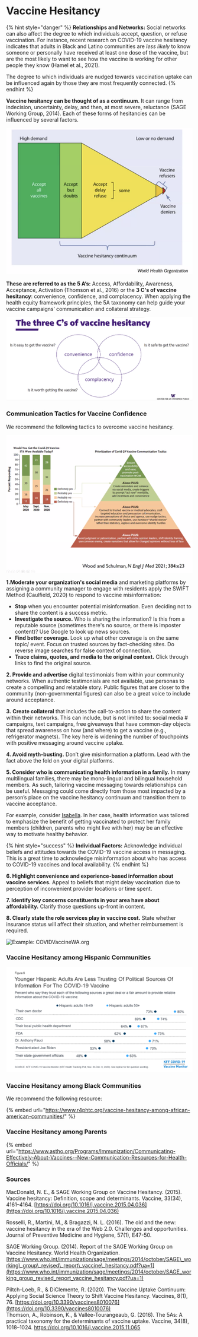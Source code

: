# Vaccine Hesitancy

{% hint style="danger" %}
**Relationships and Networks:** Social networks can also affect the degree to which individuals accept, question, or refuse vaccination. For instance, recent research on COVID-19 vaccine hesitancy indicates that adults in Black and Latino communities are _less_ _likely_ to know someone or personally have received at least one dose of the vaccine, but are the most likely to want to see how the vaccine is working for other people they know \(Hamel et al., 2021\).

The degree to which individuals are nudged towards vaccination uptake can be influenced again by those they are most frequently connected.
{% endhint %}

**Vaccine hesitancy can be thought of as a continuum**. It can range from indecision, uncertainty, delay, and then, at most severe, reluctance \(SAGE Working Group, 2014\). Each of these forms of hesitancies can be influenced by several factors. 

![WHO&apos;s continuum of vaccine hesitancy between full acceptance and outright refusal of all vaccines](../.gitbook/assets/screen-shot-2021-03-02-at-9.09.49-am.png)

**These are referred to as the 5 A’s:** Access, Affordability, Awareness, Acceptance, Activation \(Thomson et al., 2016\) or the **3 C's of vaccine hesitancy**: convenience, confidence, and complacency. When applying the health equity framework principles, the 5A taxonomy can help guide your vaccine campaigns’ communication and collateral strategy.

![The 3 C&apos;s of vaccine hesitancy](../.gitbook/assets/screen-shot-2021-03-01-at-10.10.02-am%20%281%29.png)

### Communication Tactics for Vaccine Confidence

We recommend the following tactics to overcome vaccine hesitancy.

![Communication tactics to bolster vaccine confidence](../.gitbook/assets/screen-shot-2021-03-02-at-9.33.34-am%20%281%29.png)

**1.Moderate your organization's social media** and marketing platforms by assigning a community manager to engage with residents apply the SWIFT Method \(Caulfield, 2020\) to respond to vaccine misinformation:

* **Stop** when you encounter potential misinformation. Even deciding not to share the content is a success metric.
* **Investigate the source.** Who is sharing the information? Is this from a reputable source \(sometimes there's no source, or there is imposter content\)? Use Google to look up news sources.
* **Find better coverage.** Look up what other coverage is on the same topic/ event. Focus on trusted sources by fact-checking sites. Do reverse image searches for false context of connection.
* **Trace claims, quotes, and media to the original context.** Click through links to find the original source. 

**2. Provide and advertise** digital testimonials from within your community networks. When authentic testimonials are not available, use personas to create a compelling and relatable story. Public figures that are closer to the community \(non-governmental figures\) can also be a great voice to include around acceptance. 

**3.** **Create collateral** that includes the call-to-action to share the content within their networks. This can include, but is not limited to: social media \# campaigns, text campaigns, free giveaways that have common-day objects that spread awareness on how \(and where\) to get a vaccine \(e.g., refrigerator magnets\). The key here is widening the number of touchpoints with positive messaging around vaccine uptake.

**4. Avoid myth-busting.** Don’t give misinformation a platform. Lead with the fact above the fold on your digital platforms.

**5. Consider who is communicating health information in a family.** In many multilingual families, there may be mono-lingual and bilingual household members. As such, tailoring vaccine messaging towards relationships can be useful. Messaging could come directly from those most impacted by a person’s place on the vaccine hesitancy continuum and transition them to vaccine acceptance. 

For example, consider [Isabella](../what-we-know/resident-personas.md). In her case, health information was tailored to emphasize the benefit of getting vaccinated to protect her family members \(children, parents who might live with her\) may be an effective way to motivate healthy behavior.

{% hint style="success" %}
**Individual Factors:** Acknowledge individual beliefs and attitudes towards the COVID-19 vaccine access in messaging. This is a great time to acknowledge misinformation about who has access to COVID-19 vaccines and local availability.
{% endhint %}

**6. Highlight convenience and experience-based information about vaccine services.** Appeal to beliefs that might delay vaccination due to perception of inconvenient provider locations or time spent. 

**7. Identify key concerns constituents in your area have about affordability.** Clarify those questions up-front in content.

**8. Clearly state the role services play in vaccine cost.** State whether insurance status will affect their situation, and whether reimbursement is required. 

![Example: COVIDVaccineWA.org](https://lh5.googleusercontent.com/__lDrT595u8HF8ZdQRaCoCFV3AgjLUpcj3xhROis2W3JACShF_fHECMMxfaiVCsrYTsBjDX9TfPG9oZRgS-838oGpjN6zoJY0-haWFfnVi7XOW3KvkhOKyjR3IT29f7A5vPmE3qS)

### Vaccine Hesitancy among Hispanic Communities

![](../.gitbook/assets/9613-figure-6.png)

### Vaccine Hesitancy among Black Communities

We recommend the following resource:

{% embed url="https://www.r4phtc.org/vaccine-hesitancy-among-african-american-communities/" %}

### Vaccine Hesitancy among Parents

{% embed url="https://www.astho.org/Programs/Immunization/Communicating-Effectively-About-Vaccines--New-Communication-Resources-for-Health-Officials/" %}

### **Sources**

MacDonald, N. E., & SAGE Working Group on Vaccine Hesitancy. \(2015\). Vaccine hesitancy: Definition, scope and determinants. Vaccine, 33\(34\), 4161–4164. [https://doi.org/10.1016/j.vaccine.2015.04.036](https://doi.org/10.1016/j.vaccine.2015.04.036)

Rosselli, R., Martini, M., & Bragazzi, N. L. \(2016\). The old and the new: vaccine hesitancy in the era of the Web 2.0. Challenges and opportunities. Journal of Preventive Medicine and Hygiene, 57\(1\), E47-50.

SAGE Working Group. \(2014\). Report of the SAGE Working Group on Vaccine Hesitancy. World Health Organization. [https://www.who.int/immunization/sage/meetings/2014/october/SAGE\_working\_group\_revised\_report\_vaccine\_hesitancy.pdf?ua=1](https://www.who.int/immunization/sage/meetings/2014/october/SAGE_working_group_revised_report_vaccine_hesitancy.pdf?ua=1) 

Piltch-Loeb, R., & DiClemente, R. \(2020\). The Vaccine Uptake Continuum: Applying Social Science Theory to Shift Vaccine Hesitancy. Vaccines, 8\(1\), 76. [https://doi.org/10.3390/vaccines8010076](https://doi.org/10.3390/vaccines8010076)   
Thomson, A., Robinson, K., & Vallée-Tourangeaub, G. \(2016\). The 5As: A practical taxonomy for the determinants of vaccine uptake. Vaccine, 34\(8\), 1018–1024. https://doi.org/10.1016/j.vaccine.2015.11.065

